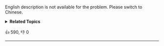 English description is not available for the problem. Please switch to Chinese.
<details><summary><strong>Related Topics</strong></summary>数组 | 分治 | 快速选择 | 排序 | 堆（优先队列）</details><br>

<div>👍 590, 👎 0<span style='float: right;'></span></div>

<div id="labuladong"><hr>

</div>




